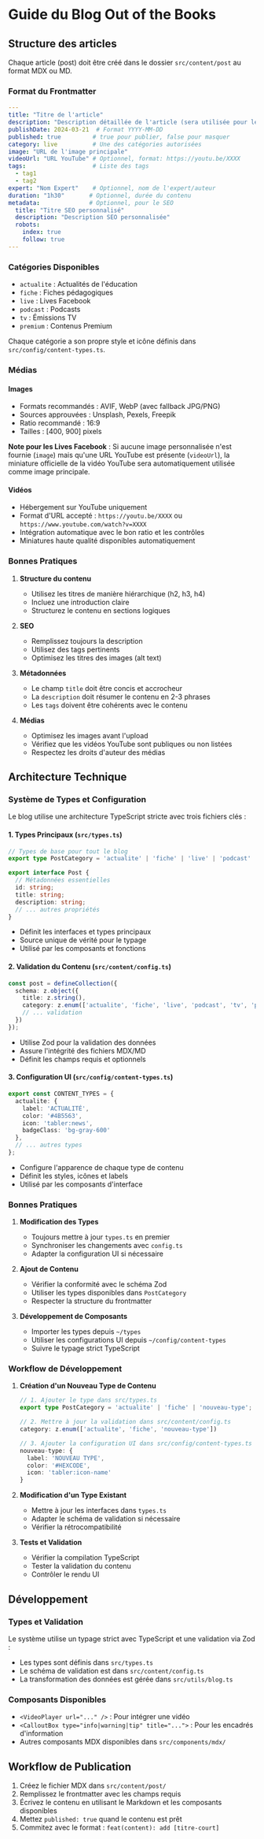 # Guide du Blog Out of the Books

## Structure des articles

Chaque article (post) doit être créé dans le dossier `src/content/post` au format MDX ou MD.

### Format du Frontmatter

```yaml
---
title: "Titre de l'article"
description: "Description détaillée de l'article (sera utilisée pour les meta et les aperçus)"
publishDate: 2024-03-21  # Format YYYY-MM-DD
published: true         # true pour publier, false pour masquer
category: live          # Une des catégories autorisées
image: "URL de l'image principale"
videoUrl: "URL YouTube" # Optionnel, format: https://youtu.be/XXXX
tags:                   # Liste des tags
  - tag1
  - tag2
expert: "Nom Expert"    # Optionnel, nom de l'expert/auteur
duration: "1h30"       # Optionnel, durée du contenu
metadata:              # Optionnel, pour le SEO
  title: "Titre SEO personnalisé"
  description: "Description SEO personnalisée"
  robots:
    index: true
    follow: true
---
```

### Catégories Disponibles

- `actualite` : Actualités de l'éducation
- `fiche` : Fiches pédagogiques
- `live` : Lives Facebook
- `podcast` : Podcasts
- `tv` : Émissions TV
- `premium` : Contenus Premium

Chaque catégorie a son propre style et icône définis dans `src/config/content-types.ts`.

### Médias

#### Images
- Formats recommandés : AVIF, WebP (avec fallback JPG/PNG)
- Sources approuvées : Unsplash, Pexels, Freepik
- Ratio recommandé : 16:9
- Tailles : [400, 900] pixels

**Note pour les Lives Facebook** : Si aucune image personnalisée n'est fournie (`image`) mais qu'une URL YouTube est présente (`videoUrl`), la miniature officielle de la vidéo YouTube sera automatiquement utilisée comme image principale.

#### Vidéos
- Hébergement sur YouTube uniquement
- Format d'URL accepté : `https://youtu.be/XXXX` ou `https://www.youtube.com/watch?v=XXXX`
- Intégration automatique avec le bon ratio et les contrôles
- Miniatures haute qualité disponibles automatiquement

### Bonnes Pratiques

1. **Structure du contenu**
   - Utilisez les titres de manière hiérarchique (h2, h3, h4)
   - Incluez une introduction claire
   - Structurez le contenu en sections logiques

2. **SEO**
   - Remplissez toujours la description
   - Utilisez des tags pertinents
   - Optimisez les titres des images (alt text)

3. **Métadonnées**
   - Le champ `title` doit être concis et accrocheur
   - La `description` doit résumer le contenu en 2-3 phrases
   - Les `tags` doivent être cohérents avec le contenu

4. **Médias**
   - Optimisez les images avant l'upload
   - Vérifiez que les vidéos YouTube sont publiques ou non listées
   - Respectez les droits d'auteur des médias

## Architecture Technique

### Système de Types et Configuration

Le blog utilise une architecture TypeScript stricte avec trois fichiers clés :

#### 1. Types Principaux (`src/types.ts`)
```typescript
// Types de base pour tout le blog
export type PostCategory = 'actualite' | 'fiche' | 'live' | 'podcast' | 'tv' | 'premium';

export interface Post {
  // Métadonnées essentielles
  id: string;
  title: string;
  description: string;
  // ... autres propriétés
}
```
- Définit les interfaces et types principaux
- Source unique de vérité pour le typage
- Utilisé par les composants et fonctions

#### 2. Validation du Contenu (`src/content/config.ts`)
```typescript
const post = defineCollection({
  schema: z.object({
    title: z.string(),
    category: z.enum(['actualite', 'fiche', 'live', 'podcast', 'tv', 'premium']),
    // ... validation
  })
});
```
- Utilise Zod pour la validation des données
- Assure l'intégrité des fichiers MDX/MD
- Définit les champs requis et optionnels

#### 3. Configuration UI (`src/config/content-types.ts`)
```typescript
export const CONTENT_TYPES = {
  actualite: {
    label: 'ACTUALITÉ',
    color: '#4B5563',
    icon: 'tabler:news',
    badgeClass: 'bg-gray-600'
  },
  // ... autres types
};
```
- Configure l'apparence de chaque type de contenu
- Définit les styles, icônes et labels
- Utilisé par les composants d'interface

### Bonnes Pratiques

1. **Modification des Types**
   - Toujours mettre à jour `types.ts` en premier
   - Synchroniser les changements avec `config.ts`
   - Adapter la configuration UI si nécessaire

2. **Ajout de Contenu**
   - Vérifier la conformité avec le schéma Zod
   - Utiliser les types disponibles dans `PostCategory`
   - Respecter la structure du frontmatter

3. **Développement de Composants**
   - Importer les types depuis `~/types`
   - Utiliser les configurations UI depuis `~/config/content-types`
   - Suivre le typage strict TypeScript

### Workflow de Développement

1. **Création d'un Nouveau Type de Contenu**
   ```typescript
   // 1. Ajouter le type dans src/types.ts
   export type PostCategory = 'actualite' | 'fiche' | 'nouveau-type';

   // 2. Mettre à jour la validation dans src/content/config.ts
   category: z.enum(['actualite', 'fiche', 'nouveau-type'])

   // 3. Ajouter la configuration UI dans src/config/content-types.ts
   nouveau-type: {
     label: 'NOUVEAU TYPE',
     color: '#HEXCODE',
     icon: 'tabler:icon-name'
   }
   ```

2. **Modification d'un Type Existant**
   - Mettre à jour les interfaces dans `types.ts`
   - Adapter le schéma de validation si nécessaire
   - Vérifier la rétrocompatibilité

3. **Tests et Validation**
   - Vérifier la compilation TypeScript
   - Tester la validation du contenu
   - Contrôler le rendu UI

## Développement

### Types et Validation

Le système utilise un typage strict avec TypeScript et une validation via Zod :
- Les types sont définis dans `src/types.ts`
- Le schéma de validation est dans `src/content/config.ts`
- La transformation des données est gérée dans `src/utils/blog.ts`

### Composants Disponibles

- `<VideoPlayer url="..." />` : Pour intégrer une vidéo
- `<CalloutBox type="info|warning|tip" title="...">` : Pour les encadrés d'information
- Autres composants MDX disponibles dans `src/components/mdx/`

## Workflow de Publication

1. Créez le fichier MDX dans `src/content/post/`
2. Remplissez le frontmatter avec les champs requis
3. Écrivez le contenu en utilisant le Markdown et les composants disponibles
4. Mettez `published: true` quand le contenu est prêt
5. Commitez avec le format : `feat(content): add [titre-court]` 